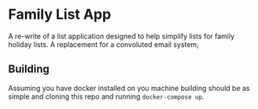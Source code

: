 # Family List App
A re-write of a list application designed to help simplify lists for family holiday lists. A replacement for a convoluted email system;

## Building
Assuming you have docker installed on you machine building should be as simple and cloning this repo and running ```docker-compose up```.
 